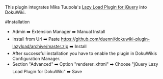 This plugin integrates Mika Tuupola's [Lazy Load Plugin for jQuery](http://www.appelsiini.net/projects/lazyload) into DokuWiki.

#Installation

* Admin :arrow_right: Extension Manager :arrow_right: Manual Install
* Install from Url :arrow_right: Paste https://github.com/duenni/dokuwiki-plugin-lazyload/archive/master.zip :arrow_right: Install
* After successful installation you have to enable the plugin in DokuWikis Configuration Manager. 
* Section "Advanced" :arrow_right: Option "renderer_xhtml" :arrow_right: Choose "jQuery Lazy Load Plugin for DokuWiki" :arrow_right: Save

